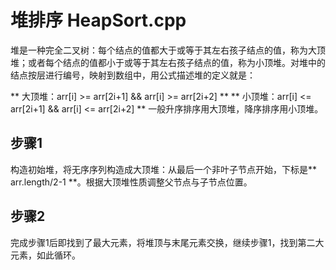 # 堆排序 HeapSort.cpp
堆是一种完全二叉树：每个结点的值都大于或等于其左右孩子结点的值，称为大顶堆；或者每个结点的值都小于或等于其左右孩子结点的值，称为小顶堆。对堆中的结点按层进行编号，映射到数组中，用公式描述堆的定义就是：

** 大顶堆：arr[i] >= arr[2i+1] && arr[i] >= arr[2i+2] **
** 小顶堆：arr[i] <= arr[2i+1] && arr[i] <= arr[2i+2] **
一般升序排序用大顶堆，降序排序用小顶堆。

## 步骤1
构造初始堆，将无序序列构造成大顶堆：从最后一个非叶子节点开始，下标是** arr.length/2-1 **。根据大顶堆性质调整父节点与子节点位置。
## 步骤2
完成步骤1后即找到了最大元素，将堆顶与末尾元素交换，继续步骤1，找到第二大元素，如此循环。